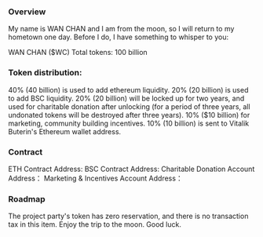 ### Overview

My name is WAN CHAN and I am from the moon, so I will return to my hometown one day. Before I do, I have something to whisper to you: 

WAN CHAN ($WC) 
Total tokens: 100 billion 


### Token distribution: 
40% (40 billion) is used to add ethereum liquidity. 
20% (20 billion) is used to add BSC liquidity. 
20% (20 billion) will be locked up for two years, and used for charitable donation after unlocking (for a period of three years, all undonated tokens will be destroyed after three years). 
10% ($10 billion) for marketing, community building incentives. 
10% (10 billion) is sent to Vitalik Buterin's Ethereum wallet address. 


### Contract

ETH Contract Address: 
BSC Contract Address: 
Charitable Donation Account Address：
Marketing & Incentives Account Address：

### Roadmap
The project party's token has zero reservation, and there is no transaction tax in this item. 
Enjoy the trip to the moon. Good luck.
